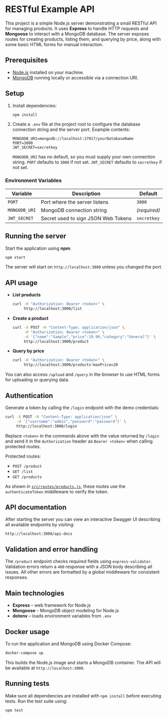 # RESTful Example API

This project is a simple Node.js server demonstrating a small RESTful API for managing products. It uses **Express** to handle HTTP requests and **Mongoose** to interact with a MongoDB database. The server exposes routes for creating products, listing them, and querying by price, along with some basic HTML forms for manual interaction.

## Prerequisites

- [Node.js](https://nodejs.org/) installed on your machine.
- [MongoDB](https://www.mongodb.com/) running locally or accessible via a connection URI.

## Setup

1. Install dependencies:
   ```bash
   npm install
   ```
2. Create a `.env` file at the project root to configure the database connection string and the server port. Example contents:
   ```env
   MONGODB_URI=mongodb://localhost:27017/yourDatabaseName
   PORT=3000
   JWT_SECRET=secretkey
   ```
   `MONGODB_URI` has no default, so you must supply your own connection string.
   `PORT` defaults to `3000` if not set.
   `JWT_SECRET` defaults to `secretkey` if not set.

### Environment Variables

| Variable | Description | Default |
| -------- | ----------- | ------- |
| `PORT` | Port where the server listens | `3000` |
| `MONGODB_URI` | MongoDB connection string | *(required)* |
| `JWT_SECRET` | Secret used to sign JSON Web Tokens | `secretkey` |

## Running the server

Start the application using **npm**:

```bash
npm start
```

The server will start on `http://localhost:3000` unless you changed the port.

## API usage

- **List products**
  ```bash
  curl -H "Authorization: Bearer <token>" \
       http://localhost:3000/list
  ```

- **Create a product**
  ```bash
  curl -X POST -H "Content-Type: application/json" \
       -H "Authorization: Bearer <token>" \
       -d '{"name":"Sample","price":19.99,"category":"General"}' \
       http://localhost:3000/product
  ```

- **Query by price**
  ```bash
  curl -H "Authorization: Bearer <token>" \
       http://localhost:3000/products?maxPrice=20
  ```

You can also access `/upload` and `/query` in the browser to use HTML forms for uploading or querying data.

## Authentication

Generate a token by calling the `/login` endpoint with the demo credentials:

```bash
curl -X POST -H "Content-Type: application/json" \
     -d '{"username":"admin","password":"password"}' \
     http://localhost:3000/login
```

Replace `<token>` in the commands above with the value returned by `/login` and send it in the `Authorization` header as `Bearer <token>` when calling protected routes.

Protected routes:

- `POST /product`
- `GET /list`
- `GET /products`

As shown in [`src/routes/products.js`](src/routes/products.js), these routes use the `authenticateToken` middleware to verify the token.

## API documentation

After starting the server you can view an interactive Swagger UI describing all available endpoints by visiting:

```
http://localhost:3000/api-docs
```

## Validation and error handling

The `/product` endpoint checks required fields using `express-validator`.
Validation errors return a `400` response with a JSON body describing all issues.
All other errors are formatted by a global middleware for consistent responses.

## Main technologies

- **Express** – web framework for Node.js
- **Mongoose** – MongoDB object modeling for Node.js
- **dotenv** – loads environment variables from `.env`


## Docker usage

To run the application and MongoDB using Docker Compose:

```bash
docker-compose up
```

This builds the Node.js image and starts a MongoDB container. The API will be available at `http://localhost:3000`.


## Running tests

Make sure all dependencies are installed with `npm install` before executing tests. Run the test suite using:

```bash
npm test
```

